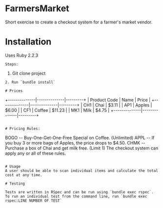 # FarmersMarket

Short exercise to create a checkout system for a farmer's market vendor.

# Installation
Uses Ruby 2.2.3
```
Steps:
```
1. Git clone project
```
2. Run `bundle install`

# Prices
```
+--------------|--------------|---------+
| Product Code |     Name     |  Price  |
+--------------|--------------|---------+
|     CH1      |   Chai       |  $3.11  |
|     AP1      |   Apples     |  $6.00  |
|     CF1      |   Coffee     | $11.23  |
|     MK1      |   Milk       |  $4.75  |
+--------------|--------------|---------+
```

# Pricing Rules:
```
BOGO -- Buy-One-Get-One-Free Special on Coffee. (Unlimited)
APPL -- If you buy 3 or more bags of Apples, the price drops to $4.50.
CHMK -- Purchase a box of Chai and get milk free. (Limit 1)
The checkout system can apply any or all of these rules.
```

# Usage
A user should be able to scan individual items and calculate the total cost at any time.

# Testing

Tests are written in RSpec and can be run using `bundle exec rspec`. To run an individual test from the command line, run `bundle exec rspec:LINE NUMBER OF TEST`